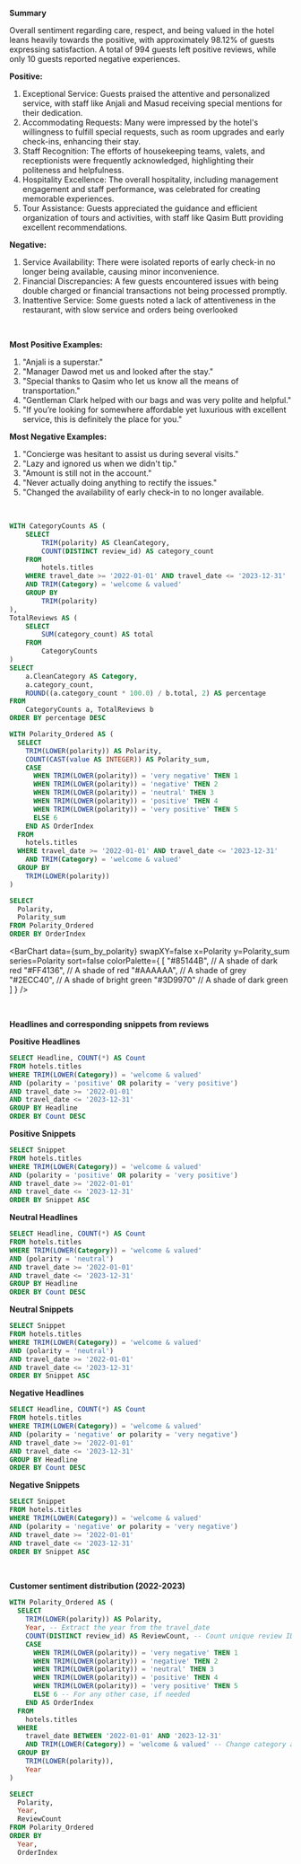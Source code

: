 
**Summary**

Overall sentiment regarding care, respect, and being valued in the hotel leans heavily towards the positive, with approximately 98.12% of guests expressing satisfaction. A total of 994 guests left positive reviews, while only 10 guests reported negative experiences.


**Positive:**

1. Exceptional Service: Guests praised the attentive and personalized service, with staff like Anjali and
Masud receiving special mentions for their dedication.
2. Accommodating Requests: Many were impressed by the hotel's willingness to fulfill special requests,
such as room upgrades and early check-ins, enhancing their stay.
3. Staff Recognition: The efforts of housekeeping teams, valets, and receptionists were frequently
acknowledged, highlighting their politeness and helpfulness.
4. Hospitality Excellence: The overall hospitality, including management engagement and staff
performance, was celebrated for creating memorable experiences.
5. Tour Assistance: Guests appreciated the guidance and efficient organization of tours and activities,
with staff like Qasim Butt providing excellent recommendations.
 

**Negative:**

1. Service Availability: There were isolated reports of early check-in no longer being available, causing
minor inconvenience.
2. Financial Discrepancies: A few guests encountered issues with being double charged or financial
transactions not being processed promptly.
3. Inattentive Service: Some guests noted a lack of attentiveness in the restaurant, with slow service and
orders being overlooked

<br>

**Most Positive Examples:**

1. "Anjali is a superstar."
2. "Manager Dawod met us and looked after the stay."
3. "Special thanks to Qasim who let us know all the means of transportation."
4. "Gentleman Clark helped with our bags and was very polite and helpful."
5. "If you’re looking for somewhere affordable yet luxurious with excellent service, this is definitely the
place for you."

**Most Negative Examples:**

1. "Concierge was hesitant to assist us during several visits."
2. "Lazy and ignored us when we didn't tip."
3. "Amount is still not in the account."
4. "Never actually doing anything to rectify the issues."
5. "Changed the availability of early check-in to no longer available.

<br>

```sql polarity_proportions
WITH CategoryCounts AS (
    SELECT
        TRIM(polarity) AS CleanCategory,
        COUNT(DISTINCT review_id) AS category_count
    FROM
        hotels.titles
    WHERE travel_date >= '2022-01-01' AND travel_date <= '2023-12-31'
    AND TRIM(Category) = 'welcome & valued'
    GROUP BY
        TRIM(polarity)
),
TotalReviews AS (
    SELECT
        SUM(category_count) AS total
    FROM
        CategoryCounts
)
SELECT
    a.CleanCategory AS Category,
    a.category_count,
    ROUND((a.category_count * 100.0) / b.total, 2) AS percentage
FROM
    CategoryCounts a, TotalReviews b
ORDER BY percentage DESC
```

```sql sum_by_polarity
WITH Polarity_Ordered AS (
  SELECT
    TRIM(LOWER(polarity)) AS Polarity,
    COUNT(CAST(value AS INTEGER)) AS Polarity_sum,
    CASE
      WHEN TRIM(LOWER(polarity)) = 'very negative' THEN 1
      WHEN TRIM(LOWER(polarity)) = 'negative' THEN 2
      WHEN TRIM(LOWER(polarity)) = 'neutral' THEN 3
      WHEN TRIM(LOWER(polarity)) = 'positive' THEN 4
      WHEN TRIM(LOWER(polarity)) = 'very positive' THEN 5
      ELSE 6
    END AS OrderIndex
  FROM
    hotels.titles
  WHERE travel_date >= '2022-01-01' AND travel_date <= '2023-12-31'
    AND TRIM(Category) = 'welcome & valued'
  GROUP BY
    TRIM(LOWER(polarity))
)

SELECT
  Polarity,
  Polarity_sum
FROM Polarity_Ordered
ORDER BY OrderIndex

```

<BarChart 
    data={sum_by_polarity} 
    swapXY=false
    x=Polarity
    y=Polarity_sum 
    series=Polarity
    sort=false
    colorPalette={
        [
        "#85144B", // A shade of dark red
        "#FF4136", // A shade of red
        "#AAAAAA", // A shade of grey
        "#2ECC40", // A shade of bright green
        "#3D9970"  // A shade of dark green
        ]
    }
/>


<br>

**Headlines and corresponding snippets from reviews**

**Positive Headlines**
```sql positive_headlines
SELECT Headline, COUNT(*) AS Count
FROM hotels.titles
WHERE TRIM(LOWER(Category)) = 'welcome & valued'
AND (polarity = 'positive' OR polarity = 'very positive')
AND travel_date >= '2022-01-01' 
AND travel_date <= '2023-12-31'
GROUP BY Headline
ORDER BY Count DESC
```
<DataTable data="{positive_headlines}" search="true" rows=40 rowShading=true/>

**Positive Snippets**
```sql positive_snippets
SELECT Snippet
FROM hotels.titles
WHERE TRIM(LOWER(Category)) = 'welcome & valued'
AND (polarity = 'positive' OR polarity = 'very positive')
AND travel_date >= '2022-01-01' 
AND travel_date <= '2023-12-31'
ORDER BY Snippet ASC
```

<DataTable data="{positive_snippets}" search="true" rows=15 rowShading=true/>

**Neutral Headlines**
```sql neutral_headlines
SELECT Headline, COUNT(*) AS Count
FROM hotels.titles
WHERE TRIM(LOWER(Category)) = 'welcome & valued'
AND (polarity = 'neutral')
AND travel_date >= '2022-01-01' 
AND travel_date <= '2023-12-31'
GROUP BY Headline
ORDER BY Count DESC
```
<DataTable data="{neutral_headlines}" search="true" rows=40 rowShading=true/>

**Neutral Snippets**
```sql neutral_snippets
SELECT Snippet
FROM hotels.titles
WHERE TRIM(LOWER(Category)) = 'welcome & valued'
AND (polarity = 'neutral')
AND travel_date >= '2022-01-01' 
AND travel_date <= '2023-12-31'
ORDER BY Snippet ASC
```

<DataTable data="{neutral_snippets}" search="true" rows=15 rowShading=true/>

**Negative Headlines**
```sql negative_headlines
SELECT Headline, COUNT(*) AS Count
FROM hotels.titles
WHERE TRIM(LOWER(Category)) = 'welcome & valued'
AND (polarity = 'negative' or polarity = 'very negative')
AND travel_date >= '2022-01-01' 
AND travel_date <= '2023-12-31'
GROUP BY Headline
ORDER BY Count DESC
```
<DataTable data="{negative_headlines}" search="true" rows=40 rowShading=true/>

**Negative Snippets**
```sql negative_snippets
SELECT Snippet
FROM hotels.titles
WHERE TRIM(LOWER(Category)) = 'welcome & valued'
AND (polarity = 'negative' or polarity = 'very negative')
AND travel_date >= '2022-01-01' 
AND travel_date <= '2023-12-31'
ORDER BY Snippet ASC
```

<DataTable data="{negative_snippets}" search="true" rows=15 rowShading=true/>

<br>

**Customer sentiment distribution (2022-2023)**

```sql sentiment_distribution
WITH Polarity_Ordered AS (
  SELECT
    TRIM(LOWER(polarity)) AS Polarity,
    Year, -- Extract the year from the travel_date
    COUNT(DISTINCT review_id) AS ReviewCount, -- Count unique review IDs
    CASE
      WHEN TRIM(LOWER(polarity)) = 'very negative' THEN 1
      WHEN TRIM(LOWER(polarity)) = 'negative' THEN 2
      WHEN TRIM(LOWER(polarity)) = 'neutral' THEN 3
      WHEN TRIM(LOWER(polarity)) = 'positive' THEN 4
      WHEN TRIM(LOWER(polarity)) = 'very positive' THEN 5
      ELSE 6 -- For any other case, if needed
    END AS OrderIndex
  FROM
    hotels.titles
  WHERE
    travel_date BETWEEN '2022-01-01' AND '2023-12-31'
    AND TRIM(LOWER(Category)) = 'welcome & valued' -- Change category as needed
  GROUP BY
    TRIM(LOWER(polarity)), 
    Year
)

SELECT
  Polarity,
  Year,
  ReviewCount
FROM Polarity_Ordered
ORDER BY
  Year,
  OrderIndex
```

<BarChart 
    data={sentiment_distribution} 
    x="Polarity" 
    y="ReviewCount"
    series="Year" 
    groupBy="Year" 
    type="grouped"
    sort=false
/>